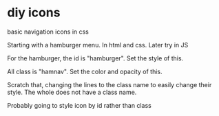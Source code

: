 # diy icons
 basic navigation icons in css

Starting with a hamburger menu. In html and css. Later try in JS

For the hamburger, the id is "hamburger". Set the style of this.

All class is "hamnav". Set the color and opacity of this.

Scratch that, changing the lines to the class name to easily change their style. The whole does not have a class name.

Probably going to style icon by id rather than class
